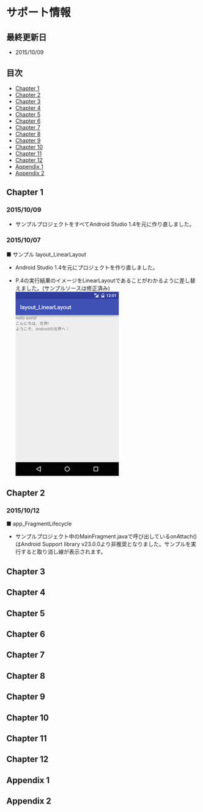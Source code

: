 # サポート情報

## 最終更新日

* 2015/10/09

## 目次
* [Chapter 1](#Chapter-1)
* [Chapter 2](#Chapter-2)
* [Chapter 3](#Chapter-3)
* [Chapter 4](#Chapter-4)
* [Chapter 5](#Chapter-5)
* [Chapter 6](#Chapter-6)
* [Chapter 7](#Chapter-7)
* [Chapter 8](#Chapter-8)
* [Chapter 9](#Chapter-9)
* [Chapter 10](#Chapter-10)
* [Chapter 11](#Chapter-11)
* [Chapter 12](#Chapter-12)
* [Appendix 1](#Appendix-1)
* [Appendix 2](#Appendix-2)


## <a name="Chapter-1"></a>Chapter 1

### 2015/10/09
* サンプルプロジェクトをすべてAndroid Studio 1.4を元に作り直しました。


### 2015/10/07
■ サンプル layout_LinearLayout
* Android Studio 1.4を元にプロジェクトを作り直しました。

* P.4の実行結果のイメージをLinearLayoutであることがわかるように差し替えました。(サンプルソースは修正済み)     
![結果](./Chapter01/picture/capture_layout_LinearLayout.png)

## <a name="Chapter-2"></a>Chapter 2

### 2015/10/12
■ app_FragmentLifecycle
* サンプルプロジェクト中のMainFragment.javaで呼び出しているonAttach()はAndroid Support library v23.0.0より非推奨となりました。サンプルを実行すると取り消し線が表示されます。

## <a name="Chapter-3"></a>Chapter 3


## <a name="Chapter-4"></a>Chapter 4


## <a name="Chapter-5"></a>Chapter 5


## <a name="Chapter-6"></a>Chapter 6


## <a name="Chapter-7"></a>Chapter 7

## <a name="Chapter-8"></a>Chapter 8

## <a name="Chapter-9"></a>Chapter 9

## <a name="Chapter-10"></a>Chapter 10

## <a name="Chapter-11"></a>Chapter 11

## <a name="Chapter-12"></a>Chapter 12

## <a name="Appendix-1"></a>Appendix 1

## <a name="Appendix-2"></a>Appendix 2
